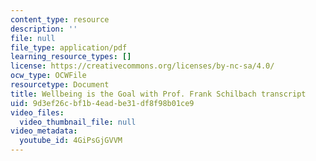 ```yaml
---
content_type: resource
description: ''
file: null
file_type: application/pdf
learning_resource_types: []
license: https://creativecommons.org/licenses/by-nc-sa/4.0/
ocw_type: OCWFile
resourcetype: Document
title: Wellbeing is the Goal with Prof. Frank Schilbach transcript
uid: 9d3ef26c-bf1b-4ead-be31-df8f98b01ce9
video_files:
  video_thumbnail_file: null
video_metadata:
  youtube_id: 4GiPsGjGVVM
---
```

